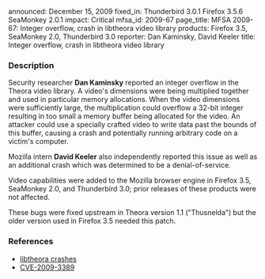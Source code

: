 announced: December 15, 2009
fixed_in: Thunderbird 3.0.1
          Firefox 3.5.6
          SeaMonkey 2.0.1
impact: Critical
mfsa_id: 2009-67
page_title: MFSA 2009-67: Integer overflow, crash in libtheora video library
products: Firefox 3.5, SeaMonkey 2.0, Thunderbird 3.0
reporter: Dan Kaminsky, David Keeler
title: Integer overflow, crash in libtheora video library

<h3>Description</h3>

<p>Security researcher <strong>Dan Kaminsky</strong> reported an
integer overflow in the Theora video library.  A video's dimensions
were being multiplied together and used in particular memory
allocations.  When the video dimensions were sufficiently large, the
multiplication could overflow a 32-bit integer resulting in too small
a memory buffer being allocated for the video.  An attacker could use
a specially crafted video to write data past the bounds of this
buffer, causing a crash and potentially running arbitrary code on a
victim's computer.</p>

<p>Mozilla intern <strong>David Keeler</strong> also independently
reported this issue as well as an additional crash which was
determined to be a denial-of-service.</p>

<p class="note">Video capabilities were added to the Mozilla browser engine
in Firefox 3.5, SeaMonkey 2.0, and Thunderbird 3.0; prior releases of these
products were not affected.</p>

<p class="note">These bugs were fixed upstream in Theora version 1.1
("Thusnelda") but the older version used in Firefox 3.5 needed this
patch.</p>

<h3>References</h3>

<ul>
  <li><a href="https://bugzilla.mozilla.org/buglist.cgi?bug_id=515882,504613">libtheora crashes</a></li>
  <li><a class="ex-ref" href="http://cve.mitre.org/cgi-bin/cvename.cgi?name=CVE-2009-3389">CVE-2009-3389</a></li>
</ul>



